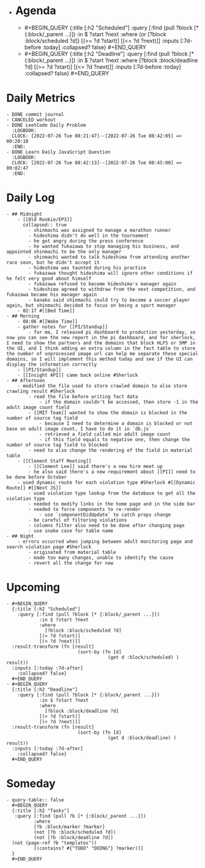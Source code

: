 - # Agenda
	- #+BEGIN_QUERY
	  {:title [:h2 "Scheduled"]
	    :query [:find (pull ?block [* {:block/_parent ...}])
	            :in $ ?start ?next
	            :where
	            (or
	              [?block :block/scheduled ?d])
	            [(>= ?d ?start)]
	            [(<= ?d ?next)]]
	  :inputs [:7d-before :today]
	    :collapsed? false}
	  #+END_QUERY
	- #+BEGIN_QUERY
	  {:title [:h2 "Deadline"]
	    :query [:find (pull ?block [* {:block/_parent ...}])
	            :in $ ?start ?next
	            :where
	              [?block :block/deadline ?d]
	            [(>= ?d ?start)]
	            [(<= ?d ?next)]]
	    :inputs [:7d-before :today]
	    :collapsed? false}
	  #+END_QUERY
# Daily Metrics
	- DONE commit journal
	- CANCELED workout
	- DONE LeetCode Daily Problem
	  :LOGBOOK:
	  CLOCK: [2022-07-26 Tue 08:21:47]--[2022-07-26 Tue 08:42:05] =>  00:20:18
	  :END:
	- DONE Learn Daily JavaScript Question
	  :LOGBOOK:
	  CLOCK: [2022-07-26 Tue 08:42:13]--[2022-07-26 Tue 08:45:00] =>  00:02:47
	  :END:
# Daily Log
	- ## Midnight
		- [[Old Rookie/EP3]]
		  collapsed:: true
			- shinmachi was assigned to manage a marathon runner
			- hideshima didn't do well in the tournament
			- he got angry during the press conference
			- he wanted fukazawa to stop managing his business, and appointed shinmachi to be the only manager
			- shinmachi wanted to talk hideshima from attending another race soon, but he didn't accept it
			- hideshima was taunted during his practice
			- fukazawa thought hideshima will ignore other conditions if he felt very good about himself
			- fukazawa refused to become hideshima's manager again
			- hideshima agreed to withdraw from the next competition, and fukazawa became his manager again
			- kanako said shinmachi could try to become a soccer player again, but shinmachi decided to focus on being a sport manager
		- 02:17 #[[Bed Time]]
	- ## Morning
		- 08:06 #[[Wake Time]]
		- gather notes for [[PI/Standup]]
			- for me, I released pi dashboard to production yesterday, so now you can see the new report in the pi dashboard, and for sherlock, I need to show the partners and the domains that block HLFS or SMP in the UI, and I think adding an extra column in the fact table to store the number of unprocessed image url can help me separate these special domains, so I will implement this method today and see if the UI can display the information correctly
		- [[PI/Standup]]
		- [[Insight API]] came back online #Sherlock
	- ## Afternoon
		- modified the file used to store crawled domain to also store crawling result #Sherlock
			- read the file before writing fact data
				- if the domain couldn't be accessed, then store -1 in the adult image count field
			- [[MIT Team]] wanted to show the domain is blocked in the number of source tag field
				- because I need to determine a domain is blocked or not base on adult image count, I have to do it in `db.js`
				- retrieved a field called min adult image count
				- if this field equals to negative one, then change the number of source tag field to blocked
			- need to also change the rendering of the field in material table
		- [[Clement Staff Meeting]]
			- [[Clement Lee]] said there's a new hire meet up
			- he also said there's a new requirement about [[PI]] need to be done before October
		- used dynamic route for each violation type #Sherlock #[[Dynamic Route]] #[[Next JS]]
			- used violation type lookup from the database to get all the violation type
			- needed to modify links in the home page and in the side bar
			- needed to force components to re-render
				- use `componentDidUpdate` to catch props change
			- be careful of filtering violations
			- columns filter also need to be done after changing page
			- use snake case for table name
	- ## Night
		- errors occurred when jumping between adult monitoring page and search violation page #Sherlock
			- originated from material table
			- made too many changes, unable to identify the cause
			- revert all the change for now
# Upcoming
	- #+BEGIN_QUERY
	  {:title [:h2 "Scheduled"]
	    :query [:find (pull ?block [* {:block/_parent ...}])
	            :in $ ?start ?next
	            :where
	              [?block :block/scheduled ?d]
	            [(> ?d ?start)]
	            [(< ?d ?next)]]
	  :result-transform (fn [result]
	                          (sort-by (fn [d]
	                                     (get d :block/scheduled) ) result))    
	  :inputs [:today :7d-after]
	    :collapsed? false}
	  #+END_QUERY
	- #+BEGIN_QUERY
	  {:title [:h2 "Deadline"]
	    :query [:find (pull ?block [* {:block/_parent ...}])
	            :in $ ?start ?next
	            :where
	              [?block :block/deadline ?d]
	            [(> ?d ?start)]
	            [(< ?d ?next)]]
	  :result-transform (fn [result]
	                          (sort-by (fn [d]
	                                     (get d :block/deadline) ) result))    
	  :inputs [:today :7d-after]
	    :collapsed? false}
	  #+END_QUERY
# Someday
	- query-table:: false
	  #+BEGIN_QUERY
	  {:title [:h2 "Tasks"]
	   :query [:find (pull ?b [* {:block/_parent ...}])
	          :where
	          [?b :block/marker ?marker]
	          (not [?b :block/scheduled ?d])
	          (not [?b :block/deadline ?d])
	  (not (page-ref ?b "templates"))
	          [(contains? #{"TODO" "DOING"} ?marker)]]
	  }
	  #+END_QUERY